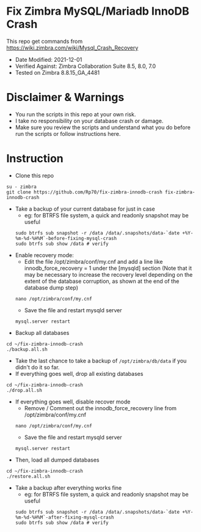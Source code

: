 # Fix Zimbra MySQL/Mariadb InnoDB Crash
This repo get commands from https://wiki.zimbra.com/wiki/Mysql_Crash_Recovery
* Date Modified: 2021-12-01
* Verified Against: Zimbra Collaboration Suite 8.5, 8.0, 7.0
* Tested on Zimbra 8.8.15_GA_4481

# Disclaimer & Warnings
* You run the scripts in this repo at your own risk.
* I take no responsibility on your database crash or damage.
* Make sure you review the scripts and understand what you do before run the scripts or follow instructions here.

# Instruction
* Clone this repo
```
su - zimbra
git clone https://github.com/Rp70/fix-zimbra-innodb-crash fix-zimbra-innodb-crash
```
* Take a backup of your current database for just in case
    * eg: for BTRFS file system, a quick and readonly snapshot may be useful
    ```
    sudo btrfs sub snapshot -r /data /data/.snapshots/data-`date +%Y-%m-%d-%H%M`-before-fixing-mysql-crash
    sudo btrfs sub show /data # verify
    ```
* Enable recovery mode:
    * Edit the file /opt/zimbra/conf/my.cnf and add a line like innodb_force_recovery = 1 under the [mysqld] section (Note that it may be necessary to increase the recovery level depending on the extent of the database corruption, as shown at the end of the database dump step)
    ```
    nano /opt/zimbra/conf/my.cnf
    ```
    * Save the file and restart mysqld server
    ```
    mysql.server restart
    ```
* Backup all databases
```
cd ~/fix-zimbra-innodb-crash
./backup.all.sh
```
* Take the last chance to take a backup of `/opt/zimbra/db/data` if you didn't do it so far.
* If everything goes well, drop all existing databases
```
cd ~/fix-zimbra-innodb-crash
./drop.all.sh
```
* If everything goes well, disable recover mode
    * Remove / Comment out the innodb_force_recovery line from /opt/zimbra/conf/my.cnf
    ```
    nano /opt/zimbra/conf/my.cnf
    ```
    * Save the file and restart mysqld server
    ```
    mysql.server restart
    ```
* Then, load all dumped databases
```
cd ~/fix-zimbra-innodb-crash
./restore.all.sh
```
* Take a backup after everything works fine
    * eg: for BTRFS file system, a quick and readonly snapshot may be useful
    ```
    sudo btrfs sub snapshot -r /data /data/.snapshots/data-`date +%Y-%m-%d-%H%M`-after-fixing-mysql-crash
    sudo btrfs sub show /data # verify
    ```
